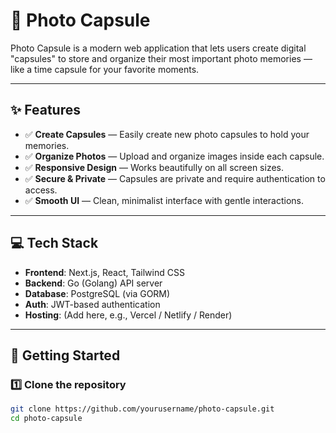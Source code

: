 # 📸 Photo Capsule

Photo Capsule is a modern web application that lets users create digital "capsules" to store and organize their most important photo memories — like a time capsule for your favorite moments.

---

## ✨ Features

- ✅ **Create Capsules** — Easily create new photo capsules to hold your memories.
- ✅ **Organize Photos** — Upload and organize images inside each capsule.
- ✅ **Responsive Design** — Works beautifully on all screen sizes.
- ✅ **Secure & Private** — Capsules are private and require authentication to access.
- ✅ **Smooth UI** — Clean, minimalist interface with gentle interactions.

---

## 💻 Tech Stack

- **Frontend**: Next.js, React, Tailwind CSS
- **Backend**: Go (Golang) API server
- **Database**: PostgreSQL (via GORM)
- **Auth**: JWT-based authentication
- **Hosting**: (Add here, e.g., Vercel / Netlify / Render)

---

## 🚀 Getting Started

### 1️⃣ Clone the repository

```bash
git clone https://github.com/yourusername/photo-capsule.git
cd photo-capsule
```
